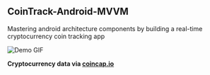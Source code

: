 ## CoinTrack-Android-MVVM
Mastering android architecture components by building a real-time cryptocurrency coin tracking app


![Demo GIF](https://media.giphy.com/media/QNjTS6Wht8g4f3YB3R/giphy.gif)


**Cryptocurrency data via [coincap.io](http://coincap.io/)**

